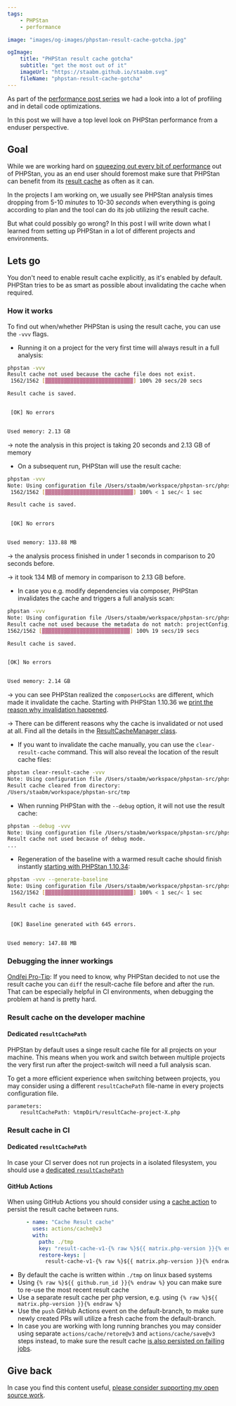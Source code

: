 ```yaml
---
tags:
    - PHPStan
    - performance

image: "images/og-images/phpstan-result-cache-gotcha.jpg"

ogImage:
    title: "PHPStan result cache gotcha"
    subtitle: "get the most out of it"
    imageUrl: "https://staabm.github.io/staabm.svg"
    fileName: "phpstan-result-cache-gotcha"
---
```


As part of the [performance post series](https://staabm.github.io/archive.html#performance) we had a look into a lot of profiling and in detail code optimizations.

In this post we will have a top level look on PHPStan performance from a enduser perspective.

## Goal

While we are working hard on [squeezing out every bit of performance](https://github.com/phpstan/phpstan-src/pulls?q=is%3Apr+sort%3Aupdated-desc+fast+is%3Amerged+) out of PHPStan,
you as an end user should foremost make sure that PHPStan can benefit from its [result cache](https://phpstan.org/user-guide/result-cache) as often as it can.

In the projects I am working on, we usually see PHPStan analysis times dropping from 5-10 _minutes_ to 10-30 _seconds_
when everything is going according to plan and the tool can do its job utilizing the result cache.

But what could possibly go wrong?
In this post I will write down what I learned from setting up PHPStan in a lot of different projects and environments.

## Lets go

You don't need to enable result cache explicitly, as it's enabled by default.
PHPStan tries to be as smart as possible about invalidating the cache when required.

### How it works

To find out when/whether PHPStan is using the result cache, you can use the `-vvv` flags.

- Running it on a project for the very first time will always result in a full analysis:

```bash
phpstan -vvv
Result cache not used because the cache file does not exist.
 1562/1562 [▓▓▓▓▓▓▓▓▓▓▓▓▓▓▓▓▓▓▓▓▓▓▓▓▓▓▓▓] 100% 20 secs/20 secs

Result cache is saved.


 [OK] No errors


Used memory: 2.13 GB
```

-> note the analysis in this project is taking 20 seconds and 2.13 GB of memory

- On a subsequent run, PHPStan will use the result cache:

```bash
phpstan -vvv
Note: Using configuration file /Users/staabm/workspace/phpstan-src/phpstan.neon.dist.
 1562/1562 [▓▓▓▓▓▓▓▓▓▓▓▓▓▓▓▓▓▓▓▓▓▓▓▓▓▓▓▓] 100% < 1 sec/< 1 sec

Result cache is saved.


 [OK] No errors


Used memory: 133.88 MB
```

-> the analysis process finished in under 1 seconds in comparison to 20 seconds before.

-> it took 134 MB of memory in comparison to 2.13 GB before.

- In case you e.g. modify dependencies via composer, PHPStan invalidates the cache and triggers a full analysis scan:

```bash
phpstan -vvv
Note: Using configuration file /Users/staabm/workspace/phpstan-src/phpstan.neon.dist.
Result cache not used because the metadata do not match: projectConfig, composerLocks
1562/1562 [▓▓▓▓▓▓▓▓▓▓▓▓▓▓▓▓▓▓▓▓▓▓▓▓▓▓▓▓] 100% 19 secs/19 secs

Result cache is saved.


[OK] No errors


Used memory: 2.14 GB
```

-> you can see PHPStan realized the `composerLocks` are different, which made it invalidate the cache.
Starting with PHPStan 1.10.36 we [print the reason why invalidation happened](https://github.com/phpstan/phpstan-src/pull/2630).

-> There can be different reasons why the cache is invalidated or not used at all. Find all the details in the [ResultCacheManager class](https://github.com/phpstan/phpstan-src/blob/1.11.x/src/Analyser/ResultCache/ResultCacheManager.php).

- If you want to invalidate the cache manually, you can use the `clear-result-cache` command. This will also reveal the location of the result cache files:

```bash
phpstan clear-result-cache -vvv
Note: Using configuration file /Users/staabm/workspace/phpstan-src/phpstan.neon.dist.
Result cache cleared from directory:
/Users/staabm/workspace/phpstan-src/tmp
```

- When running PHPStan with the `--debug` option, it will not use the result cache:

```bash
phpstan --debug -vvv
Note: Using configuration file /Users/staabm/workspace/phpstan-src/phpstan.neon.dist.
Result cache not used because of debug mode.
...
```

- Regeneration of the baseline with a warmed result cache should finish instantly [starting with PHPStan 1.10.34](https://github.com/phpstan/phpstan-src/pull/2606):

```bash
phpstan -vvv --generate-baseline
Note: Using configuration file /Users/staabm/workspace/phpstan-src/phpstan.neon.dist.
 1562/1562 [▓▓▓▓▓▓▓▓▓▓▓▓▓▓▓▓▓▓▓▓▓▓▓▓▓▓▓▓] 100% < 1 sec/< 1 sec

Result cache is saved.


 [OK] Baseline generated with 645 errors.


Used memory: 147.88 MB
```

### Debugging the inner workings

[Ondřej Pro-Tip](https://github.com/phpstan/phpstan/issues/10027#issuecomment-1770318942): If you need to know, why PHPStan decided to not use the result cache you can `diff` the result-cache file before and after the run.
That can be especially helpful in CI environments, when debugging the problem at hand is pretty hard.

### Result cache on the developer machine

#### Dedicated `resultCachePath`

PHPStan by default uses a singe result cache file for all projects on your machine.
This means when you work and switch between multiple projects the very first run after the project-switch will need a full analysis scan.

To get a more efficient experience when switching between projects, you may consider using a different `resultCachePath` file-name in every projects configuration file.

```
parameters:
    resultCachePath: %tmpDir%/resultCache-project-X.php
```

### Result cache in CI

#### Dedicated `resultCachePath`

In case your CI server does not run projects in a isolated filesystem, you should use a [dedicated `resultCachePath`](https://staabm.github.io/2023/10/21/phpstan-result-cache-gotchas.html#dedicated-resultcachepath)


#### GitHub Actions

When using GitHub Actions you should consider using a [cache action](https://github.com/actions/cache) to persist the result cache between runs.

```yaml
      - name: "Cache Result cache"
        uses: actions/cache@v3
        with:
          path: ./tmp
          key: "result-cache-v1-{% raw %}${{ matrix.php-version }}{% endraw %}-{% raw %}${{ github.run_id }}{% endraw %}"
          restore-keys: |
            result-cache-v1-{% raw %}${{ matrix.php-version }}{% endraw %}-
```

- By default the cache is written within `./tmp` on linux based systems
- Using `{% raw %}${{ github.run_id }}{% endraw %}` you can make sure to re-use the most recent result cache
- Use a separate result cache per php version, e.g. using `{% raw %}${{ matrix.php-version }}{% endraw %}`
- Use the `push` GitHub Actions event on the default-branch, to make sure newly created PRs will utilize a fresh cache from the default-branch.
- In case you are working with long running branches you may consider using separate `actions/cache/retore@v3` and `actions/cache/save@v3` steps instead, to make sure the result cache [is also persisted on failling jobs](https://github.com/actions/cache/tree/main/save#always-save-cache).



## Give back

In case you find this content useful, [please consider supporting my open source work](https://github.com/sponsors/staabm).


